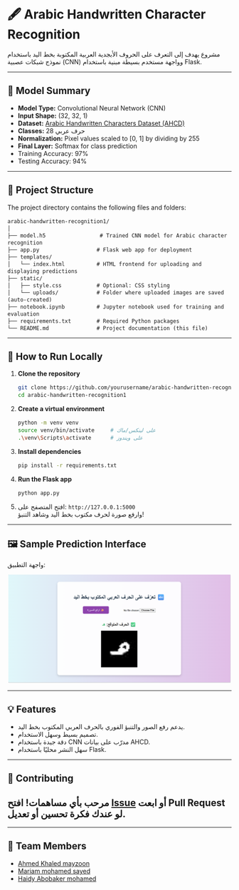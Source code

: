 
# 🖋️ Arabic Handwritten Character Recognition

مشروع يهدف إلى التعرف على الحروف الأبجدية العربية المكتوبة بخط اليد باستخدام نموذج شبكات عصبية (CNN) وواجهة مستخدم بسيطة مبنية باستخدام Flask.

---

## 🧠 Model Summary

- **Model Type:** Convolutional Neural Network (CNN)
- **Input Shape:** (32, 32, 1)
- **Dataset:** [Arabic Handwritten Characters Dataset (AHCD)](https://www.kaggle.com/datasets/mloey1/ahcd1)
- **Classes:** 28 حرف عربي
- **Normalization:** Pixel values scaled to [0, 1] by dividing by 255
- **Final Layer:** Softmax for class prediction
- Training Accuracy: 97%
- Testing Accuracy: 94%

---

## 📁 Project Structure
The project directory contains the following files and folders:

```
arabic-handwritten-recognition1/
│
├── model.h5                 # Trained CNN model for Arabic character recognition
├── app.py                  # Flask web app for deployment
├── templates/
│   └── index.html          # HTML frontend for uploading and displaying predictions
├── static/
│   ├── style.css           # Optional: CSS styling
│   └── uploads/            # Folder where uploaded images are saved (auto-created)
├── notebook.ipynb          # Jupyter notebook used for training and evaluation
├── requirements.txt        # Required Python packages
└── README.md               # Project documentation (this file)
```

---

## 🚀 How to Run Locally

1. **Clone the repository**
   ```bash
   git clone https://github.com/yourusername/arabic-handwritten-recognition1.git
   cd arabic-handwritten-recognition1
   ```

2. **Create a virtual environment**
   ```bash
   python -m venv venv
   source venv/bin/activate     # على لينكس/ماك
   .\venv\Scripts\activate      # على ويندوز
   ```

3. **Install dependencies**
   ```bash
   pip install -r requirements.txt
   ```

4. **Run the Flask app**
   ```bash
   python app.py
   ```

5. افتح المتصفح على: `http://127.0.0.1:5000`  
   وارفع صورة لحرف مكتوب بخط اليد وشاهد التنبؤ!

---
## 🖼️ Sample Prediction Interface

واجهة التطبيق:

<p align="center">
  <img src="static/sample.png" width="500" alt="واجهة التطبيق">
</p>



---

## 💡 Features

- يدعم رفع الصور والتنبؤ الفوري بالحرف العربي المكتوب بخط اليد.
- تصميم بسيط وسهل الاستخدام.
- دقة جيدة باستخدام CNN مدرّب على بيانات AHCD.
- سهل النشر محليًا باستخدام Flask.

---


## 🤝 Contributing

مرحب بأي مساهمات! افتح [Issue]( https://github.com/ahmedmazoon/arabic-handwritten-recognition1/issues) أو ابعت Pull Request لو عندك فكرة تحسين أو تعديل.
---
---

## 👥 Team Members

- [Ahmed Khaled mayzoon](https://github.com/ahmedmazoon)  
- [Mariam mohamed sayed](https://github.com/mariam-sayed8)  
- [Haidy Abobaker mohamed](https://github.com/HaidyAbobaker12)

